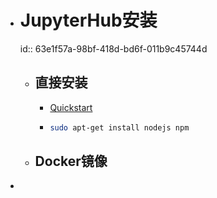 - # JupyterHub安装
  id:: 63e1f57a-98bf-418d-bd6f-011b9c45744d
	- ## 直接安装
		- [Quickstart](https://jupyterhub.readthedocs.io/en/stable/quickstart.html)
		- ```bash
		  sudo apt-get install nodejs npm
		  
		  ```
	- ## Docker镜像
-